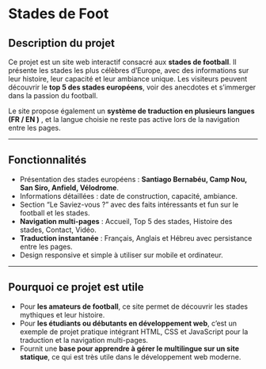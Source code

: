 # Stades de Foot

## Description du projet
Ce projet est un site web interactif consacré aux **stades de football**. Il présente les stades les plus célèbres d’Europe, avec des informations sur leur histoire, leur capacité et leur ambiance unique. Les visiteurs peuvent découvrir le **top 5 des stades européens**, voir des anecdotes et s’immerger dans la passion du football.

Le site propose également un **système de traduction en plusieurs langues (FR / EN )** , et la langue choisie ne reste pas active lors de la navigation entre les pages.

---

## Fonctionnalités
- Présentation des stades européens : **Santiago Bernabéu, Camp Nou, San Siro, Anfield, Vélodrome**.  
- Informations détaillées : date de construction, capacité, ambiance.  
- Section “Le Saviez-vous ?” avec des faits intéressants et fun sur le football et les stades.  
- **Navigation multi-pages** : Accueil, Top 5 des stades, Histoire des stades, Contact, Vidéo.  
- **Traduction instantanée** : Français, Anglais et Hébreu avec persistance entre les pages.  
- Design responsive et simple à utiliser sur mobile et ordinateur.

---

## Pourquoi ce projet est utile
- Pour **les amateurs de football**, ce site permet de découvrir les stades mythiques et leur histoire.  
- Pour **les étudiants ou débutants en développement web**, c’est un exemple de projet pratique intégrant HTML, CSS et JavaScript pour la traduction et la navigation multi-pages.  
- Fournit une **base pour apprendre à gérer le multilingue sur un site statique**, ce qui est très utile dans le développement web moderne.
